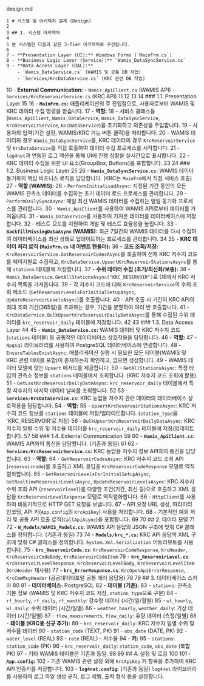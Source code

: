  design.md


    1 # 시스템 및 아키텍처 설계 (Design)
    2
    3 ## 1. 시스템 아키텍처
    4
    5 본 시스템은 다음과 같은 3-Tier 아키텍처로 구성됩니다.
    6
    7 - **Presentation Layer (UI):** Windows Forms (`MainFrm.cs`)
    8 - **Business Logic Layer (Service):** `Wamis_DataSyncService.cs`
    9 - **Data Access Layer (DAL):**
        - `Wamis_DataService.cs` (WAMIS 및 공통 DB 작업)
        - `Services/KrcDataService.cs` (KRC 관련 DB 작업)
   10 - **External Communication:**
        - `Wamis_ApiClient.cs` (WAMIS API)
        - `Services/KrcReservoirService.cs` (KRC API)
   11
   12   <!-- 다이어그램 예시 URL -->
   13
   14 ### 1.1. Presentation Layer
   15
   16 - **`MainFrm.cs`:** 애플리케이션의 주 진입점으로, 사용자로부터 WAMIS 및 KRC 데이터 수집 명령을 받습니다.
   17 - **역할:**
   18     - 서비스 클래스들(`Wamis_ApiClient`, `Wamis_DataService`, `Wamis_DataSyncService`, `KrcReservoirService`, `KrcDataService`)을 초기화하고 의존성을 주입합니다.
   19     - 사용자의 입력(기간 설정, WAMIS/KRC 기능 버튼 클릭)을 처리합니다.
   20     - WAMIS 데이터의 경우 `Wamis_DataSyncService`를, KRC 데이터의 경우 `KrcReservoirService` 및 `KrcDataService`를 직접 호출하여 데이터 수집 프로세스를 시작합니다.
   21     - `log4net`과 연동된 로그 액션을 통해 UI에 진행 상황을 실시간으로 표시합니다.
   22     - KRC 데이터 수집을 위한 UI 요소(GroupBox, Buttons)를 포함합니다.
   23
   24 ### 1.2. Business Logic Layer
   25
   26 - **`Wamis_DataSyncService.cs`:** WAMIS 데이터 동기화의 핵심 비즈니스 로직을 담당합니다. (KRC는 `MainFrm`에서 직접 서비스 호출)
   27 - **역할 (WAMIS):**
   28     - `PerformInitialLoadAsync`: 지정된 기간 동안의 모든 WAMIS 관측소 데이터를 수집하는 초기 데이터 로드 프로세스를 관리합니다.
   29     - `PerformDailySyncAsync`: 매일 최신 WAMIS 데이터를 수집하는 일일 동기화 프로세스를 관리합니다.
   30     - `Wamis_ApiClient`를 사용하여 WAMIS API로부터 데이터를 가져옵니다.
   31     - `Wamis_DataService`를 사용하여 가져온 데이터를 데이터베이스에 저장합니다.
   32     - 테스트 모드를 지원하여 개발 및 테스트 효율성을 높입니다.
   33  - **`BackfillMissingDataAsync` (WAMIS):** 최근 7일간의 WAMIS 데이터를 다시 수집하여 데이터베이스를 최신 상태로 업데이트하는 프로세스를 관리합니다.
   34
   35 - **KRC 데이터 처리 로직 (`MainFrm.cs` 내 이벤트 핸들러):**
   36     - **코드 조회/저장:** `KrcReservoirService.GetReservoirCodesAsync`를 호출하여 전체 KRC 저수지 코드를 페이지별로 수집하고, `KrcDataService.UpsertKrcReservoirStationsAsync`를 통해 `stations` 테이블에 저장합니다.
   37     - **수위 데이터 수집 (초기/최신화/보충):**
   38         - `Wamis_DataService.GetAllStationsAsync("KRC_RESERVOIR")`로 DB에서 KRC 저수지 목록을 가져옵니다.
   39         - 각 저수지 코드에 대해 `KrcReservoirService`의 수위 조회 메소드 (`GetReservoirLevelsForInitialSetupAsync`, `UpdateReservoirLevelsAsync`)를 호출합니다.
   40         - API 호출 시 기간이 KRC API의 최대 조회 기간(365일)을 초과하는 경우, 기간을 분할하여 여러 번 호출합니다.
   41         - `KrcDataService.BulkUpsertKrcReservoirDailyDataAsync`를 통해 수집된 수위 데이터를 `krc_reservoir_daily` 테이블에 저장합니다.
   42
   43 ### 1.3. Data Access Layer
   44
   45 - **`Wamis_DataService.cs`:** WAMIS 데이터 및 KRC 저수지 코드(`stations` 테이블) 등 공통적인 데이터베이스 상호작용을 담당합니다.
   46 - **역할:**
   47     - `Npgsql` 라이브러리를 사용하여 PostgreSQL 데이터베이스에 연결합니다.
   48     - `EnsureTablesExistAsync`: 애플리케이션 실행 시 필요한 모든 테이블(WAMIS 및 KRC 관련 테이블 포함)이 존재하는지 확인하고, 없으면 생성합니다.
   49     - WAMIS 데이터 모델에 맞는 `Upsert` 메서드를 제공합니다.
   50     - `GetAllStationsAsync`: 특정 타입의 관측소 정보를 `stations` 테이블에서 조회합니다. (KRC 저수지 코드 조회에 활용)
   51     - `GetLastKrcReservoirDailyDateAsync`: `krc_reservoir_daily` 테이블에서 특정 저수지의 마지막 데이터 날짜를 조회합니다.
   52
   53 - **`Services/KrcDataService.cs`:** KRC 농업용 저수지 관련 데이터의 데이터베이스 상호작용을 담당합니다.
   54 - **역할:**
   55     - `UpsertKrcReservoirStationsAsync`: KRC 저수지 코드 정보를 `stations` 테이블에 저장/업데이트합니다. (`station_type`을 'KRC_RESERVOIR'로 지정)
   56     - `BulkUpsertKrcReservoirDailyDataAsync`: KRC 저수지 일별 수위 및 저수율 데이터를 `krc_reservoir_daily` 테이블에 저장/업데이트합니다.
   57
   58 ### 1.4. External Communication
   59
   60 - **`Wamis_ApiClient.cs`:** WAMIS API와의 통신을 담당합니다. (기존과 동일)
   61
   62 - **`Services/KrcReservoirService.cs`:** KRC 농업용 저수지 정보 API와의 통신을 담당합니다.
   63 - **역할:**
   64     - `GetReservoirCodesAsync`: KRC 저수지 코드 조회 API (`reservoircode`)를 호출하고 XML 응답을 `KrcReservoirCodeResponse` 모델로 역직렬화합니다.
   65     - `GetReservoirLevelsForInitialSetupAsync`, `GetRealtimeReservoirLevelsAsync`, `UpdateReservoirLevelsAsync`: KRC 저수지 수위 조회 API (`reservoirlevel`)를 다양한 조건(기간, 최신 등)으로 호출하고 XML 응답을 `KrcReservoirLevelResponse` 모델로 역직렬화합니다.
   66     - `HttpClient`를 사용하여 비동기적으로 HTTP GET 요청을 보냅니다.
   67     - API 요청 URL 생성, 파라미터 인코딩, API 키(`App.config`의 `KrcApiKey`) 사용을 처리합니다.
   68     - 기본적인 예외 처리 및 공통 API 호출 로직(`CallApiAsync`)을 포함합니다.
   69
   70 ## 2. 데이터 모델
   71
   72 - **`W_Models/WAMIS_Models.cs`:** WAMIS API 응답의 JSON 구조에 맞춰 C# 클래스를 정의합니다. (기존과 동일)
   73
   74 - **`Models/krc_*.cs`:** KRC API 응답의 XML 구조에 맞춰 C# 클래스를 정의합니다. `System.Xml.Serialization` 어트리뷰트를 사용합니다.
   75     - **`krc_ReservoirCode.cs`**: `KrcReservoirCodeResponse`, `KrcHeader`, `KrcReservoirCodeBody`, `KrcReservoirCodeItem`
   76     - **`krc_ReservoirLevel.cs`**: `KrcReservoirLevelResponse`, `KrcReservoirLevelBody`, `KrcReservoirLevelItem` (`KrcHeader` 재사용)
   77     - **`krc_ErrorResponse.cs`**: `KrcOpenApiErrorResponse`, `KrcCmmMsgHeader` (공공데이터포털 공통 에러 응답용)
   78
   79 ## 3. 데이터베이스 스키마
   80
   81 - **데이터베이스:** PostgreSQL
   82 - **테이블 (기존):**
   83     - `stations`: 관측소 기본 정보 (WAMIS 및 KRC 저수지 코드 저장, `station_type`으로 구분)
   84     - `rf_hourly`, `rf_daily`, `rf_monthly`: 강수량 데이터 (시간/일/월별)
   85     - `wl_hourly`, `wl_daily`: 수위 데이터 (시간/일별)
   86     - `weather_hourly`, `weather_daily`: 기상 데이터 (시간/일별)
   87     - `flow_measurements`, `flow_daily`: 유량 데이터 (측정/일별)
   88 - **테이블 (KRC용 신규 추가):**
   89     - `krc_reservoir_daily`: KRC 저수지 일별 수위 및 저수율 데이터
   90         - `station_code` (TEXT, PK)
   91         - `obs_date` (DATE, PK)
   92         - `water_level` (REAL)
   93         - `rate` (REAL) - 저수율
   94 - **키:**
   95     - `stations`: `station_code` (PK)
   96     - `krc_reservoir_daily`: `station_code`, `obs_date` (복합 PK)
   97     - 기타 WAMIS 테이블은 기존과 동일.
   98
   99 ## 4. 설정 및 로깅
  100
  101 - **`App.config`:**
  102     - 기존 WAMIS 관련 설정 외에 `KrcApiKey` 키 항목을 추가하여 KRC API 인증키를 저장합니다.
  103 - **`log4net.config`:** (기존과 동일) `log4net` 라이브러리를 사용하여 로그 파일 생성 규칙, 로그 레벨, 출력 형식 등을 설정합니다.